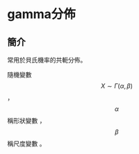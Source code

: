 # gamma分佈

## 簡介

常用於貝氏機率的共軛分佈。

隨機變數$$X \sim \Gamma(\alpha, \beta)$$ ，$$\alpha$$稱形狀變數 ，$$\beta$$稱尺度變數 。
